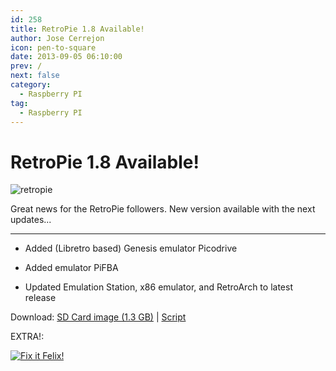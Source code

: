 ```yaml
---
id: 258
title: RetroPie 1.8 Available!
author: Jose Cerrejon
icon: pen-to-square
date: 2013-09-05 06:10:00
prev: /
next: false
category:
  - Raspberry PI
tag:
  - Raspberry PI
---
```


# RetroPie 1.8 Available!

![retropie](/images/RetroPie_02.jpg)

Great news for the RetroPie followers. New version available with the next updates...

- - -
* Added (Libretro based) Genesis emulator Picodrive

* Added emulator PiFBA

* Updated Emulation Station, x86 emulator, and RetroArch to latest release

Download: [SD Card image (1.3 GB)](http://blog.petrockblock.com/?wpdmdl=17) | [Script](http://blog.petrockblock.com/2012/07/22/retropie-setup-an-initialization-script-for-retroarch-on-the-raspberry-pi/)

EXTRA!:

<a href="/res/felix.zip">![Fix it Felix!](/images/2013/09/fixit_felix.jpg "Download and play Fix it Felix!")</a>